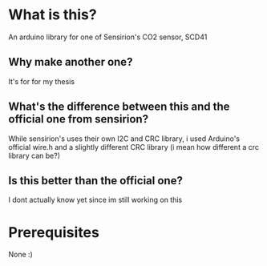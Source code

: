 # What is this?
An arduino library for one of Sensirion's CO2 sensor, SCD41

## Why make another one?
It's for for my thesis

## What's the difference between this and the official one from sensirion?
While sensirion's uses their own I2C and CRC library, i used Arduino's official wire.h and a slightly different CRC library (i mean how different a crc library can be?)

## Is this better than the official one?
I dont actually know yet since im still working on this

# Prerequisites
None :)
